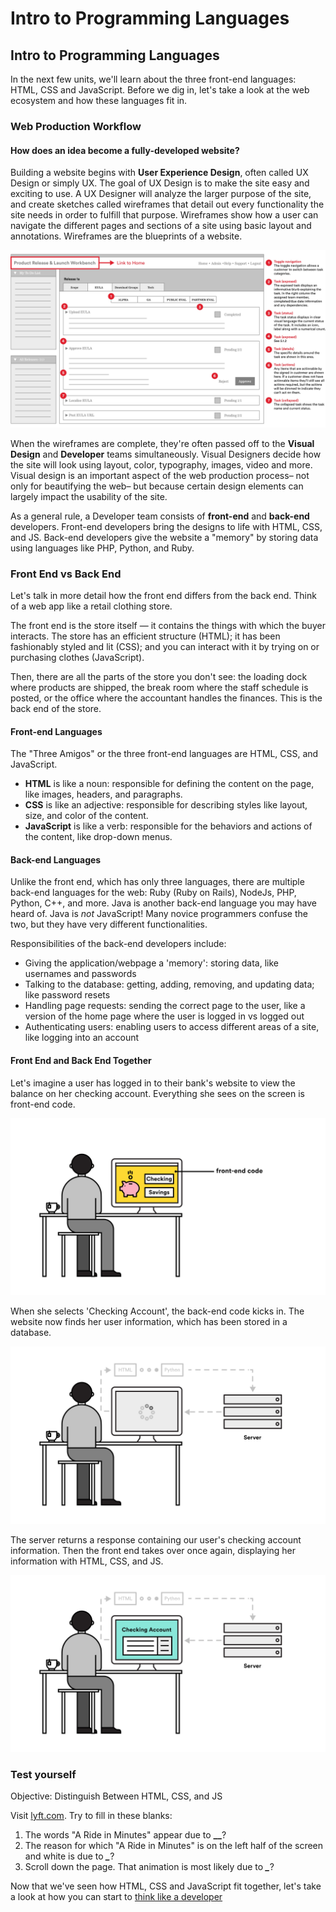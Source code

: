 # Intro to Programming Languages

## Intro to Programming Languages

In the next few units, we'll learn about the three front-end languages: HTML, CSS and JavaScript. Before we dig in, let's take a look at the web ecosystem and how these languages fit in.

### Web Production Workflow

#### How does an idea become a fully-developed website?

Building a website begins with **User Experience Design**, often called UX Design or simply UX. The goal of UX Design is to make the site easy and exciting to use. A UX Designer will analyze the larger purpose of the site, and create sketches called wireframes that detail out every functionality the site needs in order to fulfill that purpose. Wireframes show how a user can navigate the different pages and sections of a site using basic layout and annotations. Wireframes are the blueprints of a website.

![](../.gitbook/assets/wireframe.jpg)

When the wireframes are complete, they're often passed off to the **Visual Design** and **Developer** teams simultaneously. Visual Designers decide how the site will look using layout, color, typography, images, video and more. Visual design is an important aspect of the web production process– not only for beautifying the web– but because certain design elements can largely impact the usability of the site.

As a general rule, a Developer team consists of **front-end** and **back-end** developers. Front-end developers bring the designs to life with HTML, CSS, and JS. Back-end developers give the website a "memory" by storing data using languages like PHP, Python, and Ruby.

### Front End vs Back End

Let's talk in more detail how the front end differs from the back end. Think of a web app like a retail clothing store.

The front end is the store itself — it contains the things with which the buyer interacts. The store has an efficient structure \(HTML\); it has been fashionably styled and lit \(CSS\); and you can interact with it by trying on or purchasing clothes \(JavaScript\).

Then, there are all the parts of the store you don't see: the loading dock where products are shipped, the break room where the staff schedule is posted, or the office where the accountant handles the finances. This is the back end of the store.

#### Front-end Languages

The "Three Amigos" or the three front-end languages are HTML, CSS, and JavaScript.

* **HTML** is like a noun: responsible for defining the content on the page, like images, headers, and paragraphs.
* **CSS** is like an adjective: responsible for describing styles like layout, size, and color of the content.
* **JavaScript** is like a verb: responsible for the behaviors and actions of the content, like drop-down menus.

#### Back-end Languages

Unlike the front end, which has only three languages, there are multiple back-end languages for the web: Ruby \(Ruby on Rails\), NodeJs, PHP, Python, C++, and more. Java is another back-end language you may have heard of. Java is _not_ JavaScript! Many novice programmers confuse the two, but they have very different functionalities.

Responsibilities of the back-end developers include:

* Giving the application/webpage a 'memory': storing data, like usernames and passwords
* Talking to the database: getting, adding, removing, and updating data; like password resets
* Handling page requests: sending the correct page to the user, like a version of the home page where the user is logged in vs logged out
* Authenticating users: enabling users to access different areas of a site, like logging into an account

#### Front End and Back End Together

Let's imagine a user has logged in to their bank's website to view the balance on her checking account. Everything she sees on the screen is front-end code.

![](../.gitbook/assets/front-end-code-1%20%281%29.jpg)

When she selects 'Checking Account', the back-end code kicks in. The website now finds her user information, which has been stored in a database.

![](../.gitbook/assets/back-end-code%20%281%29.jpg)

The server returns a response containing our user's checking account information. Then the front end takes over once again, displaying her information with HTML, CSS, and JS.

![](../.gitbook/assets/front-end-code-2%20%281%29.jpg)

### Test yourself

Objective: Distinguish Between HTML, CSS, and JS

Visit [lyft.com](https://www.lyft.com/). Try to fill in these blanks:

1. The words "A Ride in Minutes" appear due to **\_\_**?
2. The reason for which "A Ride in Minutes" is on the left half of the screen and white is due to _**\_**_?
3. Scroll down the page. That animation is most likely due to _**\_**_?

Now that we've seen how HTML, CSS and JavaScript fit together, let's take a look at how you can start to [think like a developer](think-like-a-developer.md)

